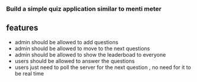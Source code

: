 ### Build a simple quiz application similar to menti meter 

## features 

- admin should be allowed to add questions 
- admin should be allowed to move to the next questions 
- admin should be allowed to show the leaderboad to everyone 
- users should be allowed to answer the questions
- users just need to poll the server for the next question , no need for it to be real time

 